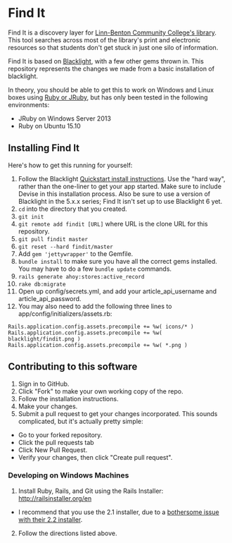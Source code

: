 # Find It

Find It is a discovery layer for [Linn-Benton Community College's library](http://library.linnbenton.edu/).  This tool searches across most of the library's print and electronic resources so that students don't get stuck in just one silo of information.

Find It is based on [Blacklight](http://projectblacklight.org/), with a few other gems thrown in.  This repository represents the changes we made from a basic installation of blacklight.

In theory, you should be able to get this to work on Windows and Linux boxes using [Ruby or JRuby](https://github.com/sandbergja/discovery_layer/issues/60), but has only been tested in the following environments:

* JRuby on Windows Server 2013
* Ruby on Ubuntu 15.10

## Installing Find It

Here's how to get this running for yourself:

1. Follow the Blacklight [Quickstart install instructions](https://github.com/projectblacklight/blacklight/wiki/Quickstart).  Use the "hard way", rather than the one-liner to get your app started.  Make sure to include Devise in this installation process.  Also be sure to use a version of Blacklight in the 5.x.x series; Find It isn't set up to use Blacklight 6 yet.
2. `cd` into the directory that you created.
4. `git init`
5. `git remote add findit [URL]` where URL is the clone URL for this repository.
6. `git pull findit master`
7. `git reset --hard findit/master`
8. Add `gem 'jettywrapper'` to the Gemfile.
8. `bundle install` to make sure you have all the correct gems installed.  You may have to do a few `bundle update` commands.
10. `rails generate ahoy:stores:active_record`
11. `rake db:migrate`
12. Open up config/secrets.yml, and add your article_api_username and article_api_password.
13. You may also need to add the following three lines to app/config/initializers/assets.rb:
```
Rails.application.config.assets.precompile += %w( icons/* )
Rails.application.config.assets.precompile += %w( blacklight/findit.png )
Rails.application.config.assets.precompile += %w( *.png )
```

## Contributing to this software

1. Sign in to GitHub.
2. Click "Fork" to make your own working copy of the repo.
3. Follow the installation instructions.
4. Make your changes.
5. Submit a pull request to get your changes incorporated. This sounds complicated, but it's actually pretty simple:
  * Go to your forked repository.
  * Click the pull requests tab
  * Click New Pull Request.
  * Verify your changes, then click "Create pull request".
 
### Developing on Windows Machines
1. Install Ruby, Rails, and Git using the Rails Installer: http://railsinstaller.org/en
  * I recommend that you use the 2.1 installer, due to a [bothersome issue with their 2.2 installer](https://github.com/railsinstaller/railsinstaller-windows/issues/81).
2. Follow the directions listed above.
